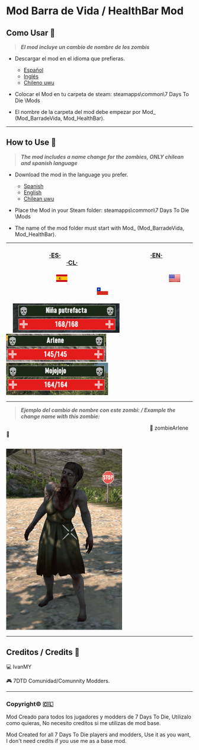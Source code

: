 # Mod Barra de Vida / HealthBar Mod

## Como Usar 🔨

> ***El mod incluye un cambio de nombre de los zombis***

- Descargar el mod en el idioma que prefieras.
     - [Español](https://storage.googleapis.com/drive-bulk-export-anonymous/20240818T174714.629Z/4133399871716478688/69d7fd8a-4354-43b7-933b-84bb85aa50d0/1/f9dae3c2-e97c-4786-91dd-4b47edc9202f?authuser)
     - [Inglés](https://storage.googleapis.com/drive-bulk-export-anonymous/20240818T174615.425Z/4133399871716478688/2809b4de-3c8a-467d-89f2-c6ba1d8a2988/1/88163db0-d1f2-4c2b-b1cc-b15a861f04c0?authuser)
     - [Chileno uwu](https://storage.googleapis.com/drive-bulk-export-anonymous/20240818T174016.138Z/4133399871716478688/78a98c17-e732-442f-9428-3170193aaa86/1/3b152c51-8a3f-436e-8016-75d6c0337329?authuser)

-  Colocar el Mod en tu carpeta de steam:  steamapps\common\7 Days To Die \Mods

-  El nombre de la carpeta del mod debe empezar por Mod_ (Mod_BarradeVida, Mod_HealthBar).

------------

## How to Use 🔨

> ***The mod includes a name change for the zombies, ONLY chilean and spanish language***

- Download the mod in the language you prefer.
     - [Spanish](https://storage.googleapis.com/drive-bulk-export-anonymous/20240818T174714.629Z/4133399871716478688/69d7fd8a-4354-43b7-933b-84bb85aa50d0/1/f9dae3c2-e97c-4786-91dd-4b47edc9202f?authuser)
     - [English](https://storage.googleapis.com/drive-bulk-export-anonymous/20240818T174615.425Z/4133399871716478688/2809b4de-3c8a-467d-89f2-c6ba1d8a2988/1/88163db0-d1f2-4c2b-b1cc-b15a861f04c0?authuser)
     - [Chilean uwu](https://storage.googleapis.com/drive-bulk-export-anonymous/20240818T174016.138Z/4133399871716478688/78a98c17-e732-442f-9428-3170193aaa86/1/3b152c51-8a3f-436e-8016-75d6c0337329?authuser)

- Place the Mod in your Steam folder: steamapps\common\7 Days To Die \Mods

- The name of the mod folder must start with Mod_ (Mod_BarradeVida, Mod_HealthBar).

------------

### &nbsp; &nbsp; &emsp; &emsp; &emsp; &ensp;  &nbsp; &ensp;  &nbsp; [·ES·](https://storage.googleapis.com/drive-bulk-export-anonymous/20240818T174714.629Z/4133399871716478688/69d7fd8a-4354-43b7-933b-84bb85aa50d0/1/f9dae3c2-e97c-4786-91dd-4b47edc9202f?authuser)  &nbsp;  &nbsp; &emsp; &emsp; &emsp; &ensp; &nbsp; &emsp; &emsp; &emsp; &emsp;   &emsp; &emsp; &emsp;  [·EN·](https://storage.googleapis.com/drive-bulk-export-anonymous/20240818T174615.425Z/4133399871716478688/2809b4de-3c8a-467d-89f2-c6ba1d8a2988/1/88163db0-d1f2-4c2b-b1cc-b15a861f04c0?authuser)  &emsp; &ensp; &emsp; &emsp; &emsp; &emsp;  &emsp; &emsp; &emsp; &emsp; &emsp; &emsp; [·CL·](https://storage.googleapis.com/drive-bulk-export-anonymous/20240818T174016.138Z/4133399871716478688/78a98c17-e732-442f-9428-3170193aaa86/1/3b152c51-8a3f-436e-8016-75d6c0337329?authuser)

 &emsp; &emsp; &emsp; &emsp; &emsp; &emsp; &ensp; &nbsp; &nbsp; [![](https://github.com/ivanmy-dev/7DTD-MODS-IVANMY/blob/main/Imagenes/Spain_flags_flag_8858.png)]() &emsp; &emsp; &emsp; &emsp; &emsp; &emsp; &emsp; &emsp; &emsp; &emsp; &emsp; &ensp; &nbsp; &nbsp; &nbsp; &nbsp; &ensp; &emsp; [![](https://github.com/ivanmy-dev/7DTD-MODS-IVANMY/blob/main/Imagenes/unitedstates_flags_flag_9093.png)]()
 &emsp; &emsp; &emsp; &emsp; &emsp; &emsp; &emsp; &emsp; &emsp; &emsp; &emsp; &emsp; &emsp; &emsp; &ensp; [![](https://github.com/ivanmy-dev/7DTD-MODS-IVANMY/blob/main/Imagenes/Chile_flags_flag_9029.png)]() 

 &emsp; ![](https://raw.githubusercontent.com/ivanmy-dev/7DTD-MODS-IVANMY/main/Imagenes/ES%20Barra%20de%20Vida%20%2B%20Nombre%20Zombis.png) &emsp; &emsp; &emsp; ![](https://raw.githubusercontent.com/ivanmy-dev/7DTD-MODS-IVANMY/main/Imagenes/EN%20HealthBar%20%2B%20ZombiesNames.png)  &emsp; &emsp; &emsp; ![](https://raw.githubusercontent.com/ivanmy-dev/7DTD-MODS-IVANMY/main/Imagenes/CL%20Barra%20de%20Vida%20%2B%20Nombres%20Zombis.png)

------------
> ***Ejemplo del cambio de nombre con este zombi:  / Example the change name with this zombie:***

&emsp; &emsp; &emsp; &emsp; &emsp; &emsp; &emsp; &emsp; &emsp; &emsp; &emsp; &emsp; &emsp; &emsp; &emsp; &emsp; &emsp; &emsp; &emsp; &emsp; &emsp; &ensp; 🧟 zombieArlene 🧟

&nbsp; &ensp; &ensp; &nbsp; &nbsp; &emsp; &emsp; &emsp; &emsp; &emsp; &emsp; &ensp; &nbsp; &nbsp; &emsp; &emsp; &emsp; &emsp; &emsp; &emsp; &ensp; &nbsp; &nbsp; ![](https://raw.githubusercontent.com/ivanmy-dev/7DTD-MODS-IVANMY/main/Imagenes/zombieArlene.png)

------------

## Creditos / Credits 🧾

💻 IvanMY

🎮 7DTD Comunidad/Comunnity Modders.

------------

### Copyright© 🇨🇱 

Mod Creado para todos los jugadores y modders de 7 Days To Die, Utilizalo como quieras, No necesito creditos si me utilizas de mod base.

Mod Created for all 7 Days To Die players and modders, Use it as you want, I don't need credits if you use me as a base mod.
